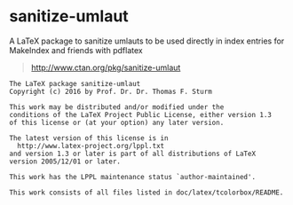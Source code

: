# sanitize-umlaut
A LaTeX package to sanitize umlauts to be used directly in index entries for MakeIndex and friends with pdflatex

> http://www.ctan.org/pkg/sanitize-umlaut

```
The LaTeX package sanitize-umlaut
Copyright (c) 2016 by Prof. Dr. Dr. Thomas F. Sturm

This work may be distributed and/or modified under the
conditions of the LaTeX Project Public License, either version 1.3
of this license or (at your option) any later version.

The latest version of this license is in
  http://www.latex-project.org/lppl.txt
and version 1.3 or later is part of all distributions of LaTeX
version 2005/12/01 or later.

This work has the LPPL maintenance status `author-maintained'.

This work consists of all files listed in doc/latex/tcolorbox/README.
```
